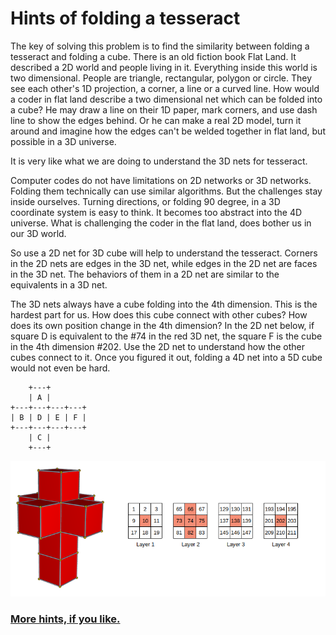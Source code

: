 # Hints of folding a tesseract

The key of solving this problem is to find the similarity between folding a tesseract and folding a cube. There is an old fiction book Flat Land. It described a 2D world and people living in it. Everything inside this world is two dimensional. People are triangle, rectangular, polygon or circle. They see each other's 1D projection, a corner, a line or a curved line. How would a coder in flat land describe a two dimensional net which can be folded into a cube? He may draw a line on their 1D paper, mark corners, and use dash line to show the edges behind. Or he can make a real 2D model, turn it around and imagine how the edges can't be welded together in flat land, but possible in a 3D universe.

It is very like what we are doing to understand the 3D nets for tesseract. 

Computer codes do not have limitations on 2D networks or 3D networks. Folding them technically can use similar algorithms. But the challenges stay inside ourselves. Turning directions, or folding 90 degree, in a 3D coordinate system is easy to think. It becomes too abstract into the 4D universe. What is challenging the coder in the flat land, does bother us in our 3D world. 

So use a 2D net for 3D cube will help to understand the tesseract. Corners in the 2D nets are edges in the 3D net, while edges in the 2D net are faces in the 3D net. The behaviors of them in a 2D net are similar to the equivalents in a 3D net. 

The 3D nets always have a cube folding into the 4th dimension. This is the hardest part for us. How does this cube connect with other cubes? How does its own position change in the 4th dimension? In the 2D net below, if square D is equivalent to the #74 in the red 3D net, the square F is the cube in the 4th dimension #202. Use the 2D net to understand how the other cubes connect to it. Once you figured it out, folding a 4D net into a 5D cube would not even be hard.
```
    +---+
    | A |
+---+---+---+---+
| B | D | E | F |
+---+---+---+---+
    | C |
    +---+
```
![](https://github.com/GaryDoooo/public_codewar_info/blob/main/ex1.png?raw=true)

### [More hints, if you like.](https://github.com/GaryDoooo/public_codewar_info/blob/main/hint/morehint.md)


